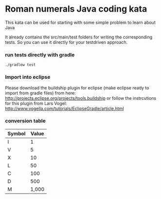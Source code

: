 Roman numerals Java coding kata
===
This kata can be used for starting with some simple problem to learn about Java

It already contains the src/main/test folders for writing the corresponding tests.
So you can use it directly for your testdriven approach.

### run tests directly with gradle
```
./gradlew test
```

### Import into eclipse
Please download the buildship plugin for eclipse (make eclipse ready to import from gradle files) from here: http://projects.eclipse.org/projects/tools.buildship
or follow the instrcutions for this plugin from Lars Vogel: http://www.vogella.com/tutorials/EclipseGradle/article.html

### conversion table
|Symbol|Value|
|------|-----|
|I     |1    |
|V     |5    |
|X     |10   |
|L     |50   |
|C     |100  |
|D     |500  |
|M     |1,000|
